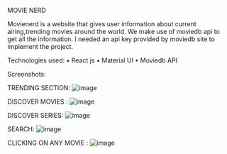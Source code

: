 MOVIE NERD

Movienerd is a website that gives user information about current airing,trending movies around the world.
We make use of moviedb api to get all the information. I needed an api key provided by moviedb site to implement the project.

Technologies used:
•	React js
•	Material UI
•	Moviedb API

Screenshots:

TRENDING SECTION:
![image](https://github.com/prakashbist28/MovieNerd/assets/113052349/c0011e75-ed23-4812-9c8c-0f7097538e86)


DISCOVER MOVIES :
![image](https://github.com/prakashbist28/MovieNerd/assets/113052349/2beaad23-5453-4a47-82f1-bc1407ad4781)


DISCOVER SERIES:
![image](https://github.com/prakashbist28/MovieNerd/assets/113052349/ff8a1513-bca4-4ed1-8709-054dcfcb873a)


SEARCH:
![image](https://github.com/prakashbist28/MovieNerd/assets/113052349/ab3896e8-1cc5-4780-aab3-99d5bcf8fb9a)

CLICKING ON ANY MOVIE :
![image](https://github.com/prakashbist28/MovieNerd/assets/113052349/59459dfb-8239-4a79-9b1e-e9a3ea0b09fe)



